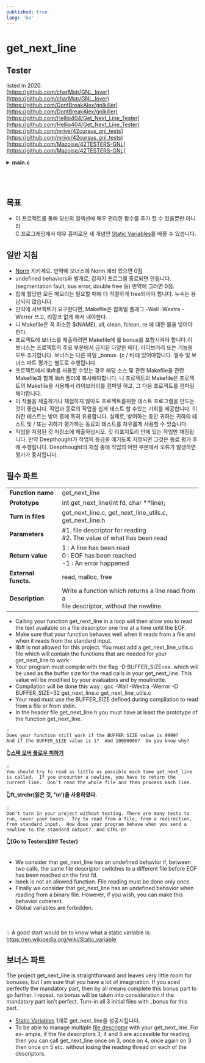 ```yaml
---
published: true
lang: 'ko'
---
```

# get_next_line 

## Tester
listed in 2020.<br>
[https://github.com/charMstr/GNL_lover](https://github.com/charMstr/GNL_lover)
<br>[https://github.com/DontBreakAlex/gnlkiller](https://github.com/DontBreakAlex/gnlkiller)
<br>[https://github.com/Hellio404/Get_Next_Line_Tester](https://github.com/Hellio404/Get_Next_Line_Tester)
<br>[https://github.com/mrjvs/42cursus_gnl_tests](https://github.com/mrjvs/42cursus_gnl_tests)
<br>[https://github.com/Mazoise/42TESTERS-GNL](https://github.com/Mazoise/42TESTERS-GNL)
<br><details>
<summary> <b> main.c </b>  </summary>
<div markdown="1">

지저분..

~~~
#include "get_next_line.h"
#include <stdio.h>
#include <fcntl.h>

int		main(int argc, char **argv)
{
	char	*line;
	int		ret;
	int		fd;

	if (argc == 0)
		return(0);
//	fd = 0;

	fd = open(argv[1], O_RDONLY);
	int fd2 = open(argv[2], O_RDONLY);
	int fd3 = open(argv[3], O_RDONLY);


/*	while ((ret = get_next_line(fd, &line)) > 0)
	{
		printf("get_next_line : %s\n", line);
		printf("return value : %d\n\n", ret);
		free(line);
	}
	printf("get_next_line : %s\n", line);
	printf("return value : %d\n", ret);
	free(line);
	char *line2;
	ret = get_next_line(fd, &line2);
	printf("get_next_line : %s\n", line2);
	printf("return value : %d\n", ret);
	free(line2);
	char *line3;
	ret = get_next_line(fd, &line3);
	printf("get_next_line : %s\n", line3);
	printf("return value : %d\n", ret);
	free(line3);
*/

	ret = get_next_line(fd, &line);
	printf("get_next_line : %s\n", line);
	printf("return value : %d\n\n", ret);
	free(line);

	while(1)
		;

	return (0);
}


~~~

</div>
</details>
<br><br>

<br>

## 목표
* 이 프로젝트를 통해 당신의 컬렉션에 매우 편리한 함수를 추가 할 수 있을뿐만 아니라<br>
C 프로그래밍에서 매우 흥미로운 새 개념인 [Static Variables](static-variables)를 배울 수 있습니다.

## 일반 지침
* [Norm](https://meta.intra.42.fr/articles/norm-norminette-b1b74c82-5ba1-4e43-b02e-0101727e661c) 지키세요. 만약에 보너스에 Norm 에러 있으면 0점
* undefined behaviors와 별개로, 갑자기 프로그램 종료되면 안됩니다. (segmentation fault, bus error, double free 등)
만약에 그러면 0점.
* 힙에 할당한 모든 메모리는 필요할 때에 다 적절하게 free되어야 합니다. 누수는 용납되지 않습니다.
* 만약에 서브젝트가 요구한다면, Makefile은 컴파일 플래그 -Wall -Wextra -Werror 쓰고, 리링크 없게 해서 내야한다.
* 니 Makefile은 꼭 최소한 $(NAME), all, clean, fclean, re 에 대한 룰을 넣어야 한다.
* 프로젝트에 보너스를 제출하려면 Makefile에 룰 bonus를 포함시켜야 합니다.이 보너스는 프로젝트의 주요 부분에서 금지된 다양한 헤더, 라이브러리 또는 기능을 모두 추가합니다. 보너스는 다른 파일 _bonus. {c / h}에 있어야합니다. 필수 및 보너스 파트 평가는 별도로 수행됩니다.
* 프로젝트에서 libft를 사용할 수있는 경우 해당 소스 및 관련 Makefile을 관련 Makefile과 함께 libft 폴더에 복사해야합니다. 니 프로젝트의 Makefile은 프로젝트의 Makefile을 사용해서 라이브러리를 컴파일 하고, 그 다음 프로젝트를 컴파일해야합니다.
* 이 작품을 제출하거나 채점하지 않아도 프로젝트를위한 테스트 프로그램을 만드는 것이 좋습니다. 작업과 동료의 작업을 쉽게 테스트 할 수있는 기회를 제공합니다. 이러한 테스트는 방어 중에 특히 유용합니다. 실제로, 방어하는 동안 귀하는 귀하의 테스트 및 / 또는 귀하가 평가하는 동료의 테스트를 자유롭게 사용할 수 있습니다.
* 작업을 지정된 깃 저장소에 제출하십시오. 깃 리포지토리 안에 있는 작업만 채점됩니다. 만약 Deepthought가 작업의 등급을 매기도록 지정되면 그것은 동료 평가 후에 수행됩니다. Deepthought의 채점 중에 작업의 어떤 부분에서 오류가 발생하면 평가가 중지됩니다.


## 필수 파트

|||
|:---|:---|
| **Function name** | get_next_line |
| **Prototype** | int get_next_line(int fd, char **line); |
| **Turn in files** | get_next_line.c, get_next_line_utils.c,<br>get_next_line.h |
| **Parameters** | #1.  file descriptor for reading<br>#2.  The value of what has been read |
| **Return value** | 1 :  A line has been read<br>0 :  EOF has been reached<br>-1 :  An error happened |
| **External functs.** | read, malloc, free |
| **Description** | Write a function which returns a line read from a<br>file descriptor, without the newline. |

* Calling your function get_next_line in a loop will then allow you to read the text available on a file descriptor one line at a time until the EOF.
* Make sure that your function behaves well when it reads from a file and when it reads from the standard input.
* libft is not allowed for this project. You must add a get_next_line_utils.c file which will contain the functions that are needed for your get_next_line to work.
* Your program must compile with the flag -D BUFFER_SIZE=xx. which will be used as the buffer size for the read calls in your get_next_line. This value will be modified by your evaluators and by moulinette.
* Compilation will be done this way : gcc -Wall -Wextra -Werror -D BUFFER_SIZE=32 get_next_line.c get_next_line_utils.c
* Your read must use the BUFFER_SIZE defined during compilation to read from a file or from stdin.
* In the header file get_next_line.h you must have at least the prototype of the function get_next_line.

~~~
💡
Does your function still work if the BUFFER_SIZE value is 9999?
And if the BUFFER_SIZE value is 1?  And 10000000?  Do you know why?
~~~
**👆[스택 오버 플로우 피하기](스택-오버플로우-피하기.md)**

~~~
💡
You should try to read as little as possible each time get_next_line
is called.  If you encounter a newline, you have to return the
current line.  Don’t read the whole file and then process each line.
~~~
**👆ft_strchr(읽은 것, '\n')을 사용하였다.**

~~~
💡
Don’t turn in your project without testing. There are many tests to
run, cover your bases.  Try to read from a file, from a redirection,
from standard input.  How does your program behave when you send a
newline to the standard output?  And CTRL-D?
~~~
**👆[Go to Testers](## Tester)**
<br><br>
* We consider that get_next_line has an undefined behavior if, between two calls, the same file descriptor switches to a different file before EOF has been reached on the first fd.
* lseek is not an allowed function. File reading must be done only once.
* Finally we consider that get_next_line has an undefined behavior when reading from a binary file. However, if you wish, you can make this behavior coherent.
* Global variables are forbidden.

<br><br>
💡 A good start would be to know what a static variable is: https://en.wikipedia.org/wiki/Static_variable


## 보너스 파트
The project get_next_line is straightforward and leaves very little room for bonuses, but I am sure that you have a lot of imagination. If you aced perfectly the mandatory part, then by all means complete this bonus part to go further. I repeat, no bonus will be taken into consideration if the mandatory part isn’t perfect.
Turn-in all 3 initial files with _bonus for this part.
* [Static Variables](static-variables) 1개로 get_next_line을 성공시킵니다.
* To be able to manage multiple [file descriptor](https://yeosong1.github.io/file_descriptor) with your get_next_line. For ex- ample, if the file descriptors 3, 4 and 5 are accessible for reading, then you can call get_next_line once on 3, once on 4, once again on 3 then once on 5 etc. without losing the reading thread on each of the descriptors.
